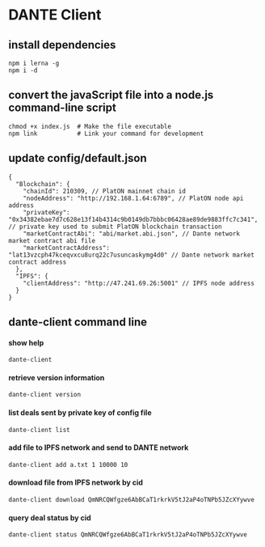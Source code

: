 # DANTE Client

## install dependencies
```
npm i lerna -g
npm i -d
```

## convert the javaScript file into a node.js command-line script
```
chmod +x index.js  # Make the file executable
npm link           # Link your command for development
```

## update config/default.json
```
{
  "Blockchain": {
    "chainId": 210309, // PlatON mainnet chain id
    "nodeAddress": "http://192.168.1.64:6789", // PlatON node api address
    "privateKey": "0x34382ebae7d7c628e13f14b4314c9b0149db7bbbc06428ae89de9883ffc7c341", // private key used to submit PlatON blockchain transaction
    "marketContractAbi": "abi/market.abi.json", // Dante network market contract abi file
    "marketContractAddress": "lat13vzcph47kceqvxcu8urq22c7usuncaskymg4d0" // Dante network market contract address
  },
  "IPFS": {
    "clientAddress": "http://47.241.69.26:5001" // IPFS node address
  }
}
```

## dante-client command line

#### show help
```
dante-client
```

#### retrieve version information
```
dante-client version
```

#### list deals sent by private key of config file
```
dante-client list
```

#### add file to IPFS network and send to DANTE network
```
dante-client add a.txt 1 10000 10
```

#### download file from IPFS network by cid
```
dante-client download QmNRCQWfgze6AbBCaT1rkrkV5tJ2aP4oTNPb5JZcXYywve
```

#### query deal status by cid
```
dante-client status QmNRCQWfgze6AbBCaT1rkrkV5tJ2aP4oTNPb5JZcXYywve
```